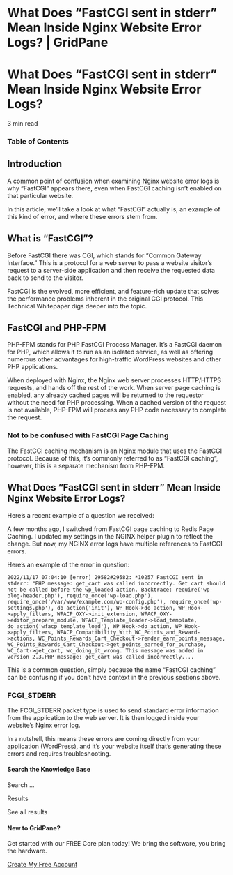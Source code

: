 # What Does “FastCGI sent in stderr” Mean Inside Nginx Website Error Logs? | GridPane

# What Does “FastCGI sent in stderr” Mean Inside Nginx Website Error Logs?

 

3 min read 

### Table of Contents

 

## Introduction

A common point of confusion when examining Nginx website error logs is why “FastCGI” appears there, even when FastCGI caching isn’t enabled on that particular website.

In this article, we’ll take a look at what “FastCGI” actually is, an example of this kind of error, and where these errors stem from.

 

## What is “FastCGI”?

Before FastCGI there was CGI, which stands for “Common Gateway Interface.” This is a protocol for a web server to pass a website visitor’s request to a server-side application and then receive the requested data back to send to the visitor.

FastCGI is the evolved, more efficient, and feature-rich update that solves the performance problems inherent in the original CGI protocol. This Technical Whitepaper digs deeper into the topic.

 

## FastCGI and PHP-FPM

PHP-FPM stands for PHP FastCGI Process Manager. It’s a FastCGI daemon for PHP, which allows it to run as an isolated service, as well as offering numerous other advantages for high-traffic WordPress websites and other PHP applications.

When deployed with Nginx, the Nginx web server processes HTTP/HTTPS requests, and hands off the rest of the work. When server page caching is enabled, any already cached pages will be returned to the requestor without the need for PHP processing. When a cached version of the request is not available, PHP-FPM will process any PHP code necessary to complete the request.

### Not to be confused with FastCGI Page Caching

The FastCGI caching mechanism is an Nginx module that uses the FastCGI protocol. Because of this, it’s commonly referred to as “FastCGI caching”, however, this is a separate mechanism from PHP-FPM.

 

## What Does “FastCGI sent in stderr” Mean Inside Nginx Website Error Logs?

Here’s a recent example of a question we received:

 

A few months ago, I switched from FastCGI page caching to Redis Page Caching. I updated my settings in the NGINX helper plugin to reflect the change. But now, my NGINX error logs have multiple references to FastCGI errors.

 

Here’s an example of the error in question:

```
2022/11/17 07:04:10 [error] 29582#29582: *10257 FastCGI sent in stderr: "PHP message: get_cart was called incorrectly. Get cart should not be called before the wp_loaded action. Backtrace: require('wp-blog-header.php'), require_once('wp-load.php'), require_once('/var/www/example.com/wp-config.php'), require_once('wp-settings.php'), do_action('init'), WP_Hook->do_action, WP_Hook->apply_filters, WFACP_OXY->init_extension, WFACP_OXY->editor_prepare_module, WFACP_Template_loader->load_template, do_action('wfacp_template_load'), WP_Hook->do_action, WP_Hook->apply_filters, WFACP_Compatibility_With_WC_Points_and_Reward->actions, WC_Points_Rewards_Cart_Checkout->render_earn_points_message, WC_Points_Rewards_Cart_Checkout->get_points_earned_for_purchase, WC_Cart->get_cart, wc_doing_it_wrong. This message was added in version 2.3.PHP message: get_cart was called incorrectly....
```

This is a common question, simply because the name “FastCGI caching” can be confusing if you don’t have context in the previous sections above.

### FCGI_STDERR

The FCGI_STDERR packet type is used to send standard error information from the application to the web server. It is then logged inside your website’s Nginx error log.

In a nutshell, this means these errors are coming directly from your application (WordPress), and it’s your website itself that’s generating these errors and requires troubleshooting.

 

 

#### Search the Knowledge Base

Search ...

 Results

See all results

#### New to GridPane?

Get started with our FREE Core plan today! We bring the software, you bring the hardware.

[Create My Free Account](https://gridpane.com/checkout/?plan=core)

